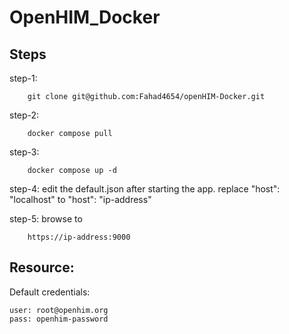 # OpenHIM_Docker


## Steps

step-1:

        git clone git@github.com:Fahad4654/openHIM-Docker.git

step-2: 

        docker compose pull

step-3:

        docker compose up -d

step-4: edit the default.json after starting the app.
        replace "host": "localhost"
        to "host": "ip-address"

step-5: browse to 

        https://ip-address:9000


## Resource: 
Default credentials:

    user: root@openhim.org
    pass: openhim-password